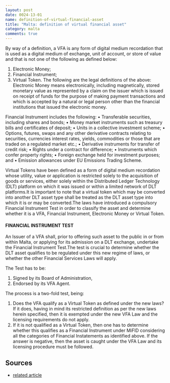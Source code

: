 ```yaml
---
layout: post
date: 0024-13-01
name: definition-of-virtual-financial-asset
title: "Malta: definition of virtual financial asset"
category: malta
comments: true
---
```


By way of a definition, a VFA is any form of digital medium recordation that is used as a digital medium of exchange, unit of account, or store of value and that is not one of the following as defined below:
1.	Electronic Money;
2.	Financial Instrument;
3.	Virtual Token.
The following are the legal definitions of the above:
Electronic Money means electronically, including magnetically, stored monetary value as represented by a claim on the issuer which is issued on receipt of funds for the purpose of making payment transactions and which is accepted by a natural or legal person other than the financial institutions that issued the electronic money.

Financial Instrument includes the following:
•	Transferable securities, including shares and bonds;
•	Money market instruments such as treasury bills and certificates of deposit;
•	Units in a collective investment scheme;
•	Options, futures, swaps and any other derivative contracts relating to securities, currencies interest rates, yields, commodities or those that are traded on a regulated market etc.;
•	Derivative instruments for transfer of credit risk;
•	Rights under a contract for difference;
•	Instruments which confer property rights;
•	Foreign exchange held for investment purposes; and
•	Emission allowances under EU Emissions Trading Scheme.

Virtual Tokens have been defined as a form of digital medium recordation whose utility, value or application is restricted solely to the acquisition of goods or services, either solely within the Distributed Ledger Technology (DLT) platform on which it was issued or within a limited network of DLT platforms.It is important to note that a virtual token which may be converted into another DLT asset type shall be treated as the DLT asset type into which it is or may be converted.The laws have introduced a compulsory Financial Instrument Test in order to classify the asset and determine whether it is a VFA, Financial Instrument, Electronic Money or Virtual Token.

#### FINANCIAL INSTRUMENT TEST
An Issuer of a VFA shall, prior to offering such asset to the public in or from within Malta, or applying for its admission on a DLT exchange, undertake the Financial Instrument Test.The test is crucial to determine whether the DLT asset qualifies to be regulated under this new regime of laws, or whether the other Financial Services Laws will apply.

The Test has to be:
1.	Signed by its Board of Administration, 
2.	Endorsed by its VFA Agent.

The process is a two-fold test, being:
1.	Does the VFA qualify as a Virtual Token as defined under the new laws? If it does, having in mind its restricted definition as per the new laws herein specified, then it is exempted under the new VFA Law and the licensing requirements do not apply.
2.	If it is not qualified as a Virtual Token, then one has to determine whether this qualifies as a Financial Instrument under MiFID considering all the categories of Financial Instatements as identified above. If the answer is negative, then the asset is caught under the VFA Law and its licensing procedure must be followed.

Sources
---

* [related article](http://www.mondaq.com/x/766274/fin+tech/ICOs+The+New+Legislation+Updated+4th+Edition)
